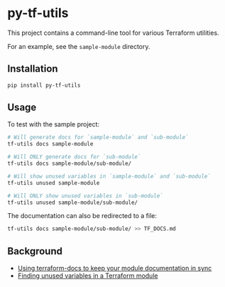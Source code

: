 # py-tf-utils

This project contains a command-line tool for various Terraform utilities.

For an example, see the `sample-module` directory.

## Installation

```sh
pip install py-tf-utils
```

## Usage

To test with the sample project:

```sh
# Will generate docs for `sample-module` and `sub-module`
tf-utils docs sample-module

# Will ONLY generate docs for `sub-module`
tf-utils docs sample-module/sub-module/

# Will show unused variables in `sample-module` and `sub-module`
tf-utils unused sample-module

# Will ONLY show unused variables in `sub-module`
tf-utils unused sample-module/sub-module/
```

The documentation can also be redirected to a file:

```sh
tf-utils docs sample-module/sub-module/ >> TF_DOCS.md
```

## Background

- [Using terraform-docs to keep your module documentation in sync](https://www.davidbegin.com/using-terraform-docs-to-automate-keeping-your-terraform-modules-documenting/)
- [Finding unused variables in a Terraform module](https://alexwlchan.net/2019/05/finding-unused-variables-in-a-terraform-module/)